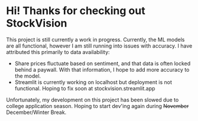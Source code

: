 # Hi! Thanks for checking out StockVision


This project is still currently a work in progress. Currently, the ML models are all functional, however I am still running into issues with accuracy. I have attributed this primarily to data availability:
- Share prices fluctuate based on sentiment, and that data is often locked behind a paywall. With that information, I hope to add more accuracy to the model.
- Streamlit is currently working on localhost but deployment is not functional. Hoping to fix soon at stockvision.streamlit.app

Unfortunately, my development on this project has been slowed due to college application season. Hoping to start dev'ing again during ~~November~~ December/Winter Break.
